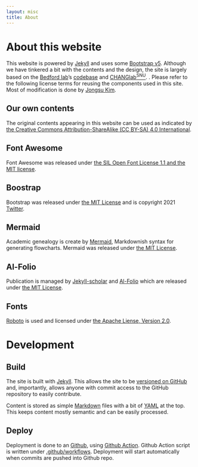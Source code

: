 ```yaml
---
layout: misc
title: About
---
```


# About this website

This website is powered by [Jekyll](https://jekyllrb.com/) and uses some [Bootstrap v5](https://getbootstrap.com/).
Although we have tinkered a bit with the contents and the design, the site is largely based on the [Bedford lab](https://bedford.io/)’s [codebase](https://github.com/blab/blotter) and [CHANGlab<sup>SNU</sup>](https://qbio.io/).
. Please refer to the following license terms for reusing the components used in this site.
Most of modification is done by [Jongsu Kim](https://liam.kim/).

## Our own contents

The original contents appearing in this website can be used as indicated by [the Creative Commons Attribution-ShareAlike (CC BY-SA) 4.0 International](https://creativecommons.org/licenses/by-sa/4.0/).

## Font Awesome

Font Awesome was released under [the SIL Open Font License 1.1 and the MIT license](https://fontawesome.com/license/free).

## Boostrap

Bootstrap was released under [the MIT License](https://getbootstrap.com/docs/5.0/about/license/) and is copyright 2021 [Twitter](https://twitter.com/).

## Mermaid

Academic genealogy is create by [Mermaid](https://mermaid-js.github.io/mermaid/#/),
Markdownish syntax for generating flowcharts. Mermaid was released under [the MIT License](https://github.com/mermaid-js/mermaid/blob/develop/LICENSE).

## Al-Folio

Publication is managed by [Jekyll-scholar](https://github.com/inukshuk/jekyll-scholar) and [Al-Folio](https://github.com/alshedivat/al-folio)
which are released under [the MIT License](https://opensource.org/licenses/MIT).

## Fonts

[Roboto](https://fonts.google.com/specimen/Roboto) is used and licensed under [the Apache Liense, Version 2.0](https://www.apache.org/licenses/LICENSE-2.0.html).

# Development

## Build

The site is built with [Jekyll](http://jekyllrb.com/).  This allows the site to be [versioned on GitHub](https://github.com/blab/blotter/commits/master) and, importantly, allows anyone with commit access to the GitHub repository to easily contribute.

Content is stored as simple [Markdown](https://www.markdownguide.org/getting-started/) files with a bit of [YAML](http://yaml.org/) at the top.  This keeps content mostly semantic and can be easily processed.


## Deploy

Deployment is done to an [Github](https://github.com/turbulencelab/turbulencelab.github.io), using [Github Action](https://github.com/features/actions). Github Action script is written under [.github/workflows](https://github.com/turbulencelab/turbulencelab.github.io/blob/main/.github/workflows/jekylll-gh-pages.yml). Deployment will start automatically when commits are pushed into Github repo.
